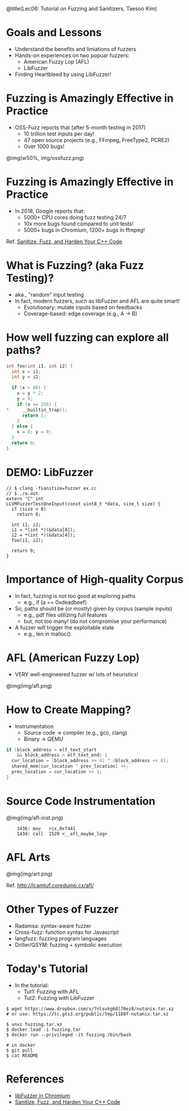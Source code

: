 @title(Lec06: Tutorial on Fuzzing and Sanitizers, Taesoo Kim)

# Goals and Lessons
- Understand the benefits and limiations of fuzzers
- Hands-on experiences on two popuar fuzzers:
    - American Fuzzy Lop (AFL)
    - LibFuzzer
- Finding Heartbleed by using LibFuzzer!

# Fuzzing is Amazingly Effective in Practice
- OSS-Fuzz reports that (after 5-month testing in 2017)
    - 10 trillion test inputs per day!
    - 47 open source projects (e.g., FFmpeg, FreeType2, PCRE2)
    - Over 1000 bugs!

 @img(w50%, img/ossfuzz.png)

# Fuzzing is Amazingly Effective in Practice
- In 2018, Google reports that:
    - 5000+ CPU cores doing fuzz testing 24/7
    - 10x more bugs found compared to unit tests!
    - 5000+ bugs in Chromium, 1200+ bugs in ffmpeg!

Ref. [Sanitize, Fuzz, and Harden Your C++ Code](https://www.usenix.org/sites/default/files/conference/protected-files/enigma_slides_serebryany.pdf)

# What is Fuzzing? (aka Fuzz Testing)?

- aka., "random" input testing
- In fact, modern fuzzers, such as libFuzzer and AFL are quite smart!
    - Evolutionary: mutate inputs based on feedbacks
    - Coverage-based: edge coverage (e.g., A -> B)

# How well fuzzing can explore all paths?

~~~~{.c .numberLines}
int foo(int i1, int i2) {
  int x = i1;
  int y = i2;

  if (x > 80) {
    x = y * 2;
    y = 0;
    if (x == 256) {
*     __builtin_trap();
      return 1;
    }
  } else {
    x = 0; y = 0;
  }
  return 0;
}
~~~~

# DEMO: LibFuzzer

~~~~{.c}
// $ clang -fsanitize=fuzzer ex.cc
// $ ./a.out
extern "C" int 
LLVMFuzzerTestOneInput(const uint8_t *data, size_t size) {
  if (size < 8)
    return 0;
  
  int i1, i2;
  i1 = *(int *)(&data[0]);
  i2 = *(int *)(&data[4]);
  foo(i1, i2);

  return 0;
}
~~~~

# Importance of High-quality Corpus

- In fact, fuzzing is not too good at exploring paths
    - e.g., if (a == 0xdeadbeef)
- So, paths should be (or mostly) given by corpus (sample inputs)
    - e.g., pdf files utilizing full features
    - but, not too many! (do not compromise your performance)
- A fuzzer will trigger the exploitable state
    - e.g., len in malloc()

# AFL (American Fuzzy Lop)

- VERY well-engineered fuzzer w/ lots of heuristics!

 @img(img/afl.png)

# How to Create Mapping?

- Instrumentation
    - Source code -> compiler (e.g., gcc, clang)
    - Binary -> QEMU

~~~~{.c .numberLines}
if (block_address > elf_text_start 
    && block_address < elf_text_end) {
  cur_location = (block_address >> 4) ^ (block_address << 8);
  shared_mem[cur_location ^ prev_location] ++;
  prev_location = cur_location >> 1;
}
~~~~

# Source Code Instrumentation

 @img(img/afl-inst.png)

~~~~{.c}
    1436: mov   rcx,0xf441
    143d: call  1520 <__afl_maybe_log>
~~~~

# AFL Arts

 @img(img/art.png)

Ref. <http://lcamtuf.coredump.cx/afl/>

# Other Types of Fuzzer

- Radamsa: syntax-aware fuzzer
- Cross-fuzz: function syntax for Javascript
- langfuzz: fuzzing program languages
- Driller/QSYM: fuzzing + symbolic execution

# Today's Tutorial
- In the tutorial:
    - Tut1: Fuzzing with AFL
    - Tut2: Fuzzing with LibFuzzer

~~~~{.sh}
$ wget https://www.dropbox.com/s/7nlsvkg68l70ez8/nutanix.tar.xz
# or use: https://tc.gts3.org/public/tmp/1180f-nutanix.tar.xz

$ unxz fuzzing.tar.xz
$ docker load -i fuzzing.tar
$ docker run --privileged -it fuzzing /bin/bash

# in docker
$ git pull
$ cat README
~~~~~

# References
- [libFuzzer in Chromium](https://chromium.googlesource.com/chromium/src/+/master/testing/libfuzzer/README.md)
- [Sanitize, Fuzz, and Harden Your C++ Code](https://www.usenix.org/sites/default/files/conference/protected-files/enigma_slides_serebryany.pdf)